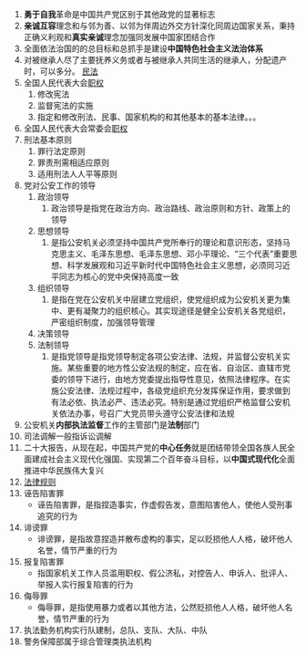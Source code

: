 1. **勇于自我**革命是中国共产党区别于其他政党的显著标志
2. **亲诚互容**理念和与邻为善、以邻为伴周边外交方针深化同周边国家关系，秉持正确义利观和**真实亲诚**理念加强同发展中国家团结合作
3. 全面依法治国的的总目标和总抓手是建设**中国特色社会主义法治体系**
4. 对被继承人尽了主要抚养义务或者与被继承人共同生活的继承人，分配遗产时，可以多分。  [民法](19%20民法.md#^81666c)
5. 全国人民代表大会[职权](../资料/《中华人民共和国宪法》.md#^77028e)
    1. 修改宪法
    2. 监督宪法的实施
    3. 指定和修改刑法、民事、国家机构的和其他基本的基本法律。。。
6. 全国人民代表大会常委会[职权](../资料/《中华人民共和国宪法》.md#^4400f6)
7. 刑法基本原则
    1. 罪行法定原则
    2. 罪责刑需相适应原则
    3. 适用刑法人人平等原则
8. 党对公安工作的领导
    1. 政治领导
        1. 政治领导是指党在政治方向、政治路线、政治原则和方针、政策上的领导
    2. 思想领导
        1. 是指公安机关必须坚持中国共产党所奉行的理论和意识形态，坚持马克思主义、毛泽东思想、毛泽东思想、邓小平理论、“三个代表”重要思想、科学发展观和习近平新时代中国特色社会主义思想，必须同习近平同志为核心的党中央保持高度一致
    3. 组织领导
        1. 是指在党在公安机关中层建立党组织，使党组织成为公安机关更为集中、更有凝聚力的组织核心。其实现途径是健全公安机关各党组织，严密组织制度，加强领导管理
    4. 决策领导
    5. 法制领导
        1. 是指党领导是指党领导制定各项公安法律、法规，并监督公安机关实施。某些重要的地方性公安法规的制定，应在省、自治区、直辖市党委的领导下进行，由地方党委提出指导性意见，依照法律程序。在实施公安法律、法规过程中，各级党组织充分发挥保证作用，要求做到有法必依、执法必严、违法必究。特别是通过党组织严格监督公安机关依法办事，号召广大党员带头遵守公安法律和法规
9. 公安机关**内部执法监督**工作的主管部门是**法制**部门
10. 司法调解一般指诉讼调解
11. 二十大报告，从现在起，中国共产党的**中心任务**就是团结带领全国各族人民全面建成社会主义现代化强国、实现第二个百年奋斗目标，以**中国式现代化**全面推进中华民族伟大复兴
12. [法律规则](20%20法理学.md#法律规则)
13. 诬告陷害罪
    - 诬告陷害罪，是指捏造事实，作虚假告发，意图陷害他人，使他人受刑事追究的行为
14. 诽谤罪
    - 诽谤罪，是指故意捏造并散布虚构的事实，足以贬损他人人格，破坏他人名誉，情节严重的行为
15. 报复陷害罪
    - 指国家机关工作人员滥用职权、假公济私，对控告人、申诉人、批评人、举报人实行报复陷害的行为
16. 侮辱罪
    - 侮辱罪，是指使用暴力或者以其他方法，公然贬损他人人格，破坏他人名誉，情节严重的行为
17. 执法勤务机构实行队建制，总队、支队、大队、中队
18. 警务保障部属于综合管理类执法机构
